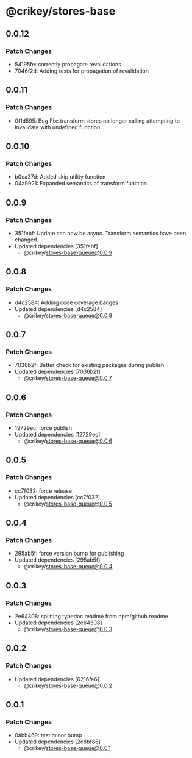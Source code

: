 # @crikey/stores-base

## 0.0.12

### Patch Changes

- 54195fe: correctly propagate revalidations
- 7046f2d: Adding tests for propagation of revalidation

## 0.0.11

### Patch Changes

- 0f1d595: Bug Fix: transform stores no longer calling attempting to invalidate with undefined function

## 0.0.10

### Patch Changes

- b0ca37d: Added skip utility function
- 04a9921: Expanded semantics of transform function

## 0.0.9

### Patch Changes

- 351febf: Update can now be async. Transform semantics have been changed.
- Updated dependencies [351febf]
  - @crikey/stores-base-queue@0.0.9

## 0.0.8

### Patch Changes

- d4c2584: Adding code coverage badges
- Updated dependencies [d4c2584]
  - @crikey/stores-base-queue@0.0.8

## 0.0.7

### Patch Changes

- 7036b2f: Better check for existing packages during publish
- Updated dependencies [7036b2f]
  - @crikey/stores-base-queue@0.0.7

## 0.0.6

### Patch Changes

- 12729ec: force publish
- Updated dependencies [12729ec]
  - @crikey/stores-base-queue@0.0.6

## 0.0.5

### Patch Changes

- cc7f032: force release
- Updated dependencies [cc7f032]
  - @crikey/stores-base-queue@0.0.5

## 0.0.4

### Patch Changes

- 295ab5f: force version bump for publishing
- Updated dependencies [295ab5f]
  - @crikey/stores-base-queue@0.0.4

## 0.0.3

### Patch Changes

- 2e64308: splitting typedoc readme from npm/github readme
- Updated dependencies [2e64308]
  - @crikey/stores-base-queue@0.0.3

## 0.0.2

### Patch Changes

- Updated dependencies [6216fe6]
  - @crikey/stores-base-queue@0.0.2

## 0.0.1

### Patch Changes

- 0abb469: test minor bump
- Updated dependencies [2c8bf86]
  - @crikey/stores-base-queue@0.0.1
